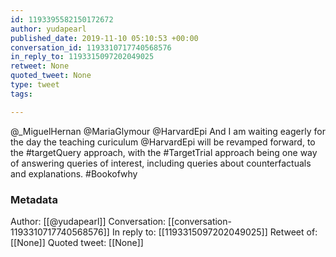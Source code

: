 ```yaml
---
id: 1193395582150172672
author: yudapearl
published_date: 2019-11-10 05:10:53 +00:00
conversation_id: 1193310717740568576
in_reply_to: 1193315097202049025
retweet: None
quoted_tweet: None
type: tweet
tags:

---
```


@_MiguelHernan @MariaGlymour @HarvardEpi And I am waiting eagerly for the day the teaching curiculum @HarvardEpi will be revamped forward, to the #targetQuery approach, with the #TargetTrial approach being one way of answering queries of interest, including queries about counterfactuals and explanations. #Bookofwhy

### Metadata

Author: [[@yudapearl]]
Conversation: [[conversation-1193310717740568576]]
In reply to: [[1193315097202049025]]
Retweet of: [[None]]
Quoted tweet: [[None]]
